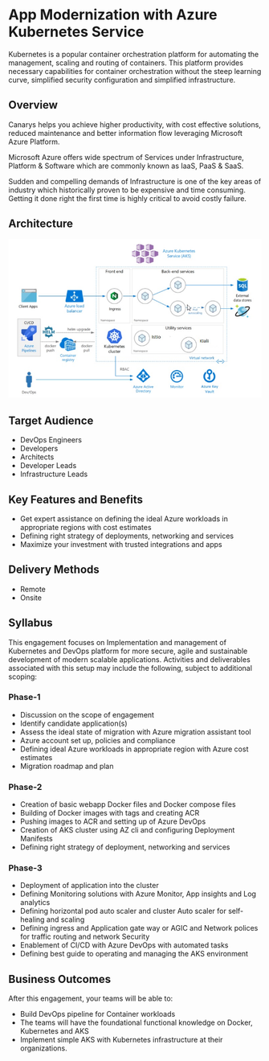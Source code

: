 # App Modernization with Azure Kubernetes Service

Kubernetes is a popular container orchestration platform for automating the management, scaling and routing of containers. This platform provides necessary capabilities for container orchestration without the steep learning curve, simplified security configuration and simplified infrastructure.

## Overview

Canarys helps you achieve higher productivity, with cost effective solutions, reduced maintenance and better information flow leveraging Microsoft Azure Platform.

Microsoft Azure offers wide spectrum of Services under Infrastructure, Platform & Software which are commonly known as IaaS, PaaS & SaaS.

Sudden and compelling demands of Infrastructure is one of the key areas of industry which historically proven to be expensive and time consuming. Getting it done right the first time is highly critical to avoid costly failure.

## Architecture

![](media/architecture.jpg)

## Target Audience

- DevOps Engineers
- Developers
- Architects
- Developer Leads
- Infrastructure Leads

## Key Features and Benefits

- Get expert assistance on defining the ideal Azure workloads in appropriate regions with cost estimates
- Defining right strategy of deployments, networking and services
- Maximize your investment with trusted integrations and apps

## Delivery Methods

- Remote
- Onsite

## Syllabus

This engagement focuses on Implementation and management of Kubernetes and DevOps platform for more secure, agile and sustainable development of modern scalable applications. Activities and deliverables associated with this setup may include the following, subject to additional scoping:

### Phase-1

- Discussion on the scope of engagement 
- Identify candidate application(s)
- Assess the ideal state of migration with Azure migration assistant tool
- Azure account set up, policies and compliance
- Defining ideal Azure workloads in appropriate region with Azure cost estimates
- Migration roadmap and plan

### Phase-2

- Creation of basic webapp Docker files and Docker compose files
- Building of Docker images with tags and creating ACR
- Pushing images to ACR and setting up of Azure DevOps
- Creation of AKS cluster using AZ cli and configuring Deployment Manifests 
- Defining right strategy of deployment, networking and services

### Phase-3

- Deployment of application into the cluster
- Defining Monitoring solutions with Azure Monitor, App insights and Log analytics
- Defining horizontal pod auto scaler and cluster Auto scaler for self-healing and scaling
- Defining ingress and Application gate way or AGIC and Network polices for traffic routing and network Security
- Enablement of CI/CD with Azure DevOps with automated tasks
- Defining best guide to operating and managing the AKS environment

## Business Outcomes

After this engagement, your teams will be able to:

- Build DevOps pipeline for Container workloads
- The teams will have the foundational functional knowledge on Docker, Kubernetes and AKS
- Implement simple AKS with Kubernetes infrastructure at their organizations.
